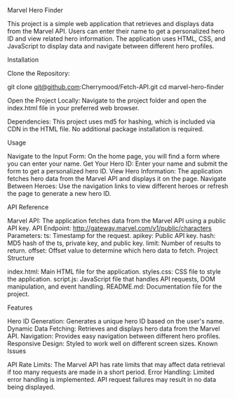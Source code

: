 Marvel Hero Finder

This project is a simple web application that retrieves and displays data from the Marvel API. Users can enter their name to get a personalized hero ID and view related hero information. The application uses HTML, CSS, and JavaScript to display data and navigate between different hero profiles.

Installation

Clone the Repository:

git clone git@github.com:Cherrymood/Fetch-API.git
cd marvel-hero-finder

Open the Project Locally:
Navigate to the project folder and open the index.html file in your preferred web browser.

Dependencies:
This project uses md5 for hashing, which is included via CDN in the HTML file. No additional package installation is required.

Usage

Navigate to the Input Form:
On the home page, you will find a form where you can enter your name.
Get Your Hero ID:
Enter your name and submit the form to get a personalized hero ID.
View Hero Information:
The application fetches hero data from the Marvel API and displays it on the page.
Navigate Between Heroes:
Use the navigation links to view different heroes or refresh the page to generate a new hero ID.

API Reference

Marvel API:
The application fetches data from the Marvel API using a public API key.
API Endpoint: http://gateway.marvel.com/v1/public/characters
Parameters:
ts: Timestamp for the request.
apikey: Public API key.
hash: MD5 hash of the ts, private key, and public key.
limit: Number of results to return.
offset: Offset value to determine which hero data to fetch.
Project Structure

index.html: Main HTML file for the application.
styles.css: CSS file to style the application.
script.js: JavaScript file that handles API requests, DOM manipulation, and event handling.
README.md: Documentation file for the project.


Features

Hero ID Generation: Generates a unique hero ID based on the user's name.
Dynamic Data Fetching: Retrieves and displays hero data from the Marvel API.
Navigation: Provides easy navigation between different hero profiles.
Responsive Design: Styled to work well on different screen sizes.
Known Issues

API Rate Limits: The Marvel API has rate limits that may affect data retrieval if too many requests are made in a short period.
Error Handling: Limited error handling is implemented. API request failures may result in no data being displayed.
